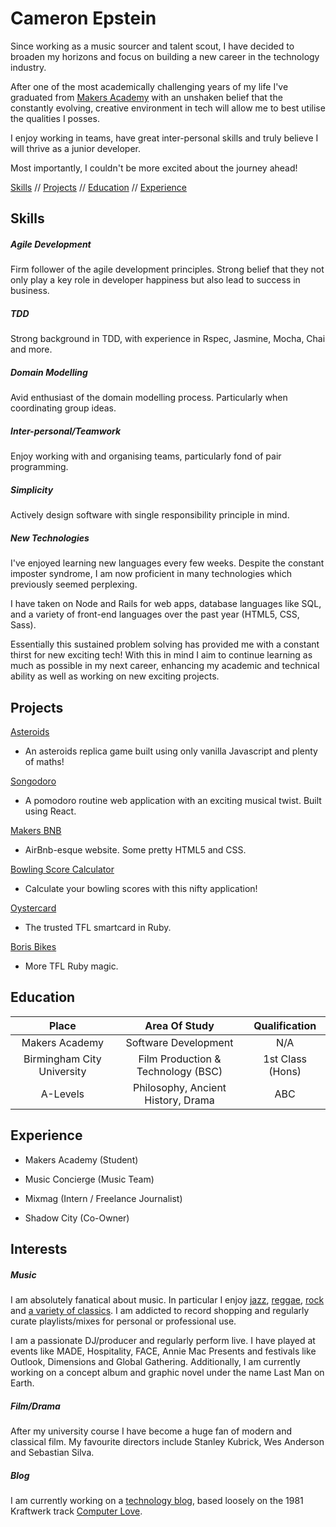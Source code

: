# Cameron Epstein

Since working as a music sourcer and talent scout, I have decided to broaden my horizons and focus on building a new career in the technology industry.

After one of the most academically challenging years of my life I've graduated from [Makers Academy](http://www.makersacademy.com/) with an unshaken belief that the constantly evolving, creative environment in tech will allow me to best utilise the qualities I posses.

I enjoy working in teams, have great inter-personal skills and truly believe I will thrive as a junior developer.

Most importantly, I couldn't be more excited about the journey ahead!


[Skills](#skills) // [Projects](#projects) // [Education](#education) // [Experience](#experience)

## Skills

##### Agile Development

Firm follower of the agile development principles. Strong belief that they not only play a key role in developer happiness but also lead to success in business.

##### TDD

Strong background in TDD, with experience in Rspec, Jasmine, Mocha, Chai and more.

##### Domain Modelling

Avid enthusiast of the domain modelling process. Particularly when coordinating group ideas.

##### Inter-personal/Teamwork

Enjoy working with and organising teams, particularly fond of pair programming.

##### Simplicity

Actively design software with single responsibility principle in mind.

##### New Technologies

I've enjoyed learning new languages every few weeks. Despite the constant imposter syndrome, I am now proficient in many technologies which previously seemed perplexing.

  I have taken on Node and Rails for web apps, database languages like SQL, and a variety of front-end languages over the past year (HTML5, CSS, Sass).

  Essentially this sustained problem solving has provided me with a constant thirst for new exciting tech!  With this in mind I aim to continue learning as much as possible in my next career, enhancing my academic and technical ability as well as working on new exciting projects.

## Projects

 [Asteroids](https://github.com/mbutlerw/arcade_games)

* An asteroids replica game built using only vanilla Javascript and plenty of maths!

[Songodoro](https://github.com/Andy-Bell/songodoro)

* A pomodoro routine web application with an exciting musical twist. Built using React.

[Makers BNB](https://github.com/vannio/makers-bnb)

* AirBnb-esque website. Some pretty HTML5 and CSS.

[Bowling Score Calculator](https://github.com/cameronepstein/bowling-challenge)

* Calculate your bowling scores with this nifty application!

[Oystercard](https://github.com/cameronepstein/oystercard)

* The trusted TFL smartcard in Ruby.

[Boris Bikes](https://github.com/cameronepstein/boris-bike)

* More TFL Ruby magic.


## Education



| Place      | Area Of Study           | Qualification  |
| :-------------: |:---------------------:| :-----:|
| Makers Academy    | Software Development | N/A |
| Birmingham City University    | Film Production & Technology (BSC)     |   1st Class (Hons) |
| A-Levels | Philosophy, Ancient History, Drama     |    ABC |



## Experience

- Makers Academy (Student)

- Music Concierge (Music Team)

- Mixmag (Intern / Freelance Journalist)

- Shadow City (Co-Owner)

## Interests

##### Music

I am absolutely fanatical about music. In particular I enjoy [jazz](https://www.youtube.com/watch?v=Y_5a6OkyBaY), [reggae](https://www.youtube.com/watch?v=LTK99CNnORQ), [rock](https://www.youtube.com/watch?v=rXwMrBb2x1Q) and [a variety of classics](https://www.youtube.com/watch?v=rXwMrBb2x1Q). I am addicted to record shopping and regularly curate playlists/mixes for personal or professional use.  

I am a passionate DJ/producer and regularly perform live. I have played at events like MADE, Hospitality, FACE, Annie Mac Presents and festivals like Outlook, Dimensions and Global Gathering. Additionally, I am currently working on a concept album and graphic novel under the name Last Man on Earth.

##### Film/Drama

After my university course I have become a huge fan of modern and classical film.
My favourite directors include Stanley Kubrick, Wes Anderson and Sebastian Silva.

##### Blog

I am currently working on a [ technology blog](https://computer-love.com/), based loosely on the 1981 Kraftwerk track [Computer Love](https://www.youtube.com/watch?v=ZtWTUt2RZh0).
